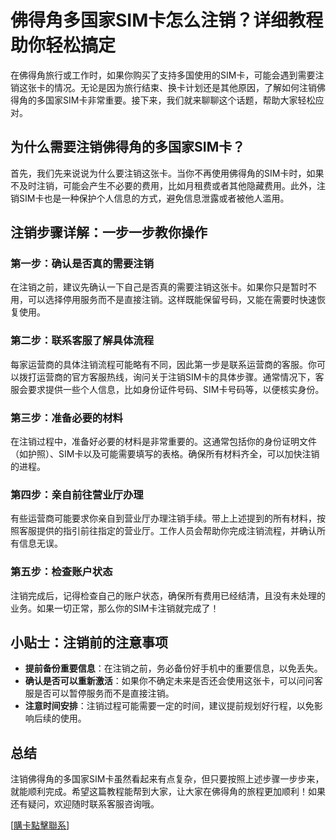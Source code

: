 # 佛得角多国家SIM卡怎么注销？详细教程助你轻松搞定

在佛得角旅行或工作时，如果你购买了支持多国使用的SIM卡，可能会遇到需要注销这张卡的情况。无论是因为旅行结束、换卡计划还是其他原因，了解如何注销佛得角的多国家SIM卡非常重要。接下来，我们就来聊聊这个话题，帮助大家轻松应对。

## 为什么需要注销佛得角的多国家SIM卡？

首先，我们先来说说为什么要注销这张卡。当你不再使用佛得角的SIM卡时，如果不及时注销，可能会产生不必要的费用，比如月租费或者其他隐藏费用。此外，注销SIM卡也是一种保护个人信息的方式，避免信息泄露或者被他人滥用。

## 注销步骤详解：一步一步教你操作

### 第一步：确认是否真的需要注销

在注销之前，建议先确认一下自己是否真的需要注销这张卡。如果你只是暂时不用，可以选择停用服务而不是直接注销。这样既能保留号码，又能在需要时快速恢复使用。

### 第二步：联系客服了解具体流程

每家运营商的具体注销流程可能略有不同，因此第一步是联系运营商的客服。你可以拨打运营商的官方客服热线，询问关于注销SIM卡的具体步骤。通常情况下，客服会要求提供一些个人信息，比如身份证件号码、SIM卡号码等，以便核实身份。

### 第三步：准备必要的材料

在注销过程中，准备好必要的材料是非常重要的。这通常包括你的身份证明文件（如护照）、SIM卡以及可能需要填写的表格。确保所有材料齐全，可以加快注销的进程。

### 第四步：亲自前往营业厅办理

有些运营商可能要求你亲自到营业厅办理注销手续。带上上述提到的所有材料，按照客服提供的指引前往指定的营业厅。工作人员会帮助你完成注销流程，并确认所有信息无误。

### 第五步：检查账户状态

注销完成后，记得检查自己的账户状态，确保所有费用已经结清，且没有未处理的业务。如果一切正常，那么你的SIM卡注销就完成了！

## 小贴士：注销前的注意事项

- **提前备份重要信息**：在注销之前，务必备份好手机中的重要信息，以免丢失。
- **确认是否可以重新激活**：如果你不确定未来是否还会使用这张卡，可以问问客服是否可以暂停服务而不是直接注销。
- **注意时间安排**：注销过程可能需要一定的时间，建议提前规划好行程，以免影响后续的使用。

## 总结

注销佛得角的多国家SIM卡虽然看起来有点复杂，但只要按照上述步骤一步步来，就能顺利完成。希望这篇教程能帮到大家，让大家在佛得角的旅程更加顺利！如果还有疑问，欢迎随时联系客服咨询哦。

[[購卡點擊聯系](https://t.me/s/esim1088)]